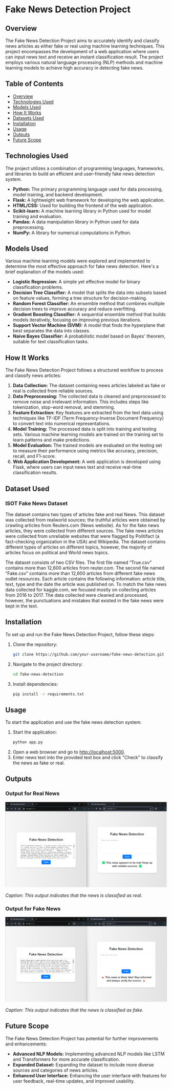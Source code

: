 # Fake News Detection Project

## Overview

The Fake News Detection Project aims to accurately identify and classify news articles as either fake or real using machine learning techniques. This project encompasses the development of a web application where users can input news text and receive an instant classification result. The project employs various natural language processing (NLP) methods and machine learning models to achieve high accuracy in detecting fake news.

## Table of Contents

- [Overview](#overview)
- [Technologies Used](#technologies-used)
- [Models Used](#models-used)
- [How It Works](#how-it-works)
- [Datasets Used](#datasets-used)
- [Installation](#installation)
- [Usage](#usage)
- [Outputs](#outputs)
- [Future Scope](#future-scope)

## Technologies Used

The project utilizes a combination of programming languages, frameworks, and libraries to build an efficient and user-friendly fake news detection system.

- **Python:** The primary programming language used for data processing, model training, and backend development.
- **Flask:** A lightweight web framework for developing the web application.
- **HTML/CSS:** Used for building the frontend of the web application.
- **Scikit-learn:** A machine learning library in Python used for model training and evaluation.
- **Pandas:** A data manipulation library in Python used for data preprocessing.
- **NumPy:** A library for numerical computations in Python.

## Models Used

Various machine learning models were explored and implemented to determine the most effective approach for fake news detection. Here's a brief explanation of the models used:

- **Logistic Regression:** A simple yet effective model for binary classification problems.
- **Decision Tree Classifier:** A model that splits the data into subsets based on feature values, forming a tree structure for decision-making.
- **Random Forest Classifier:** An ensemble method that combines multiple decision trees to improve accuracy and reduce overfitting.
- **Gradient Boosting Classifier:** A sequential ensemble method that builds models iteratively, focusing on improving previous iterations.
- **Support Vector Machine (SVM):** A model that finds the hyperplane that best separates the data into classes.
- **Naive Bayes Classifier:** A probabilistic model based on Bayes' theorem, suitable for text classification tasks.

## How It Works

The Fake News Detection Project follows a structured workflow to process and classify news articles:

1. **Data Collection:** The dataset containing news articles labeled as fake or real is collected from reliable sources.
2. **Data Preprocessing:** The collected data is cleaned and preprocessed to remove noise and irrelevant information. This includes steps like tokenization, stop-word removal, and stemming.
3. **Feature Extraction:** Key features are extracted from the text data using techniques like TF-IDF (Term Frequency-Inverse Document Frequency) to convert text into numerical representations.
4. **Model Training:** The processed data is split into training and testing sets. Various machine learning models are trained on the training set to learn patterns and make predictions.
5. **Model Evaluation:** The trained models are evaluated on the testing set to measure their performance using metrics like accuracy, precision, recall, and F1-score.
6. **Web Application Development:** A web application is developed using Flask, where users can input news text and receive real-time classification results.

## Dataset Used

### ISOT Fake News Dataset

The dataset contains two types of articles fake and real News. This dataset was collected from realworld sources; the truthful articles were obtained by crawling articles from Reuters.com (News website). As for the fake news articles, they were collected from different sources. The fake news articles were collected from unreliable websites that were flagged by Politifact (a fact-checking organization in the USA) and Wikipedia. The dataset contains different types of articles on different topics, however, the majority of articles focus on political and World news topics.

The dataset consists of two CSV files. The first file named “True.csv” contains more than 12,600 articles from reuter.com. The second file named “Fake.csv” contains more than 12,600 articles from different fake news outlet resources. Each article contains the following information: article title, text, type and the date the article was published on. To match the fake news data collected for kaggle.com, we focused mostly on collecting articles from 2016 to 2017. The data collected were cleaned and processed, however, the punctuations and mistakes that existed in the fake news were kept in the text.

## Installation

To set up and run the Fake News Detection Project, follow these steps:

1. Clone the repository:
   ```bash
   git clone https://github.com/your-username/fake-news-detection.git
   ```
2. Navigate to the project directory:
   ```bash
   cd fake-news-detection
   ```
3. Install dependencies:
   ```bash
   pip install -r requirements.txt
   ```

## Usage

To start the application and use the fake news detection system:

1. Start the application:
   ```bash
   python app.py
   ```
2. Open a web browser and go to [http://localhost:5000](http://localhost:5000).
3. Enter news text into the provided text box and click "Check" to classify the news as fake or real.

## Outputs

### Output for Real News

![Output for Real News](images/real.png)

_Caption: This output indicates that the news is classified as real._

### Output for Fake News

![Output for Fake News](images/fake.png)

_Caption: This output indicates that the news is classified as fake._

## Future Scope

The Fake News Detection Project has potential for further improvements and enhancements:

- **Advanced NLP Models:** Implementing advanced NLP models like LSTM and Transformers for more accurate classification.
- **Expanded Dataset:** Expanding the dataset to include more diverse sources and categories of news articles.
- **Enhanced User Interface:** Enhancing the user interface with features for user feedback, real-time updates, and improved usability.
